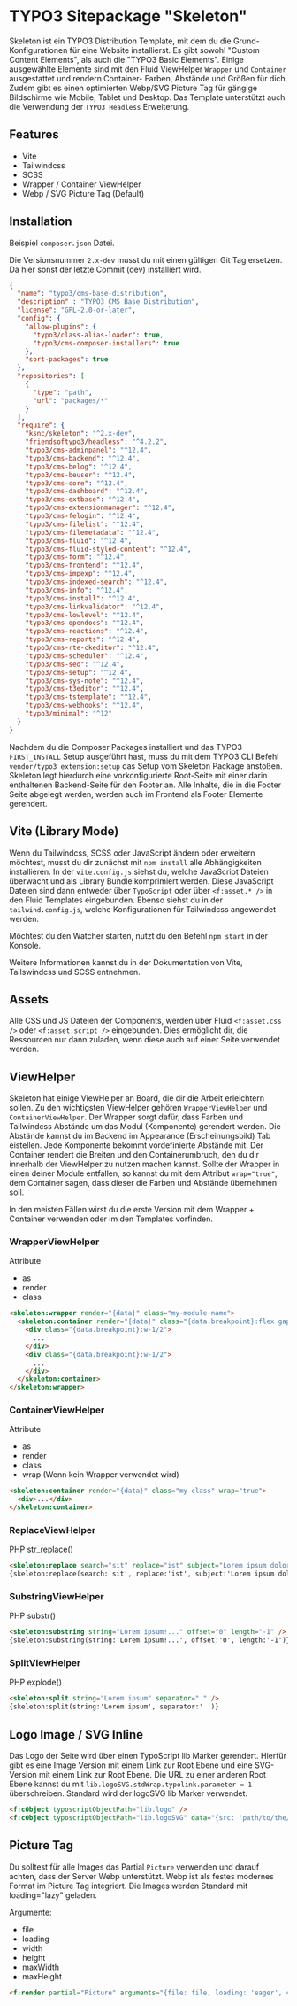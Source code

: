 TYPO3 Sitepackage "Skeleton"
==============================================================

Skeleton ist ein TYPO3 Distribution Template, mit dem du die Grund-Konfigurationen für eine Website installierst. Es gibt sowohl "Custom Content Elements", als auch die "TYPO3 Basic Elements". Einige ausgewählte Elemente sind mit den Fluid ViewHelper `Wrapper` und `Container` ausgestattet und rendern Container- Farben, Abstände und Größen für dich. Zudem gibt es einen optimierten Webp/SVG Picture Tag für gängige Bildschirme wie Mobile, Tablet und Desktop. Das Template unterstützt auch die Verwendung der `TYPO3 Headless` Erweiterung.

## Features

- Vite
- Tailwindcss
- SCSS
- Wrapper / Container ViewHelper
- Webp / SVG Picture Tag (Default)

## Installation

Beispiel `composer.json` Datei.

Die Versionsnummer `2.x-dev` musst du mit einen gültigen Git Tag ersetzen. Da hier sonst der letzte Commit (dev) installiert wird.

```json
{
  "name": "typo3/cms-base-distribution",
  "description" : "TYPO3 CMS Base Distribution",
  "license": "GPL-2.0-or-later",
  "config": {
    "allow-plugins": {
      "typo3/class-alias-loader": true,
      "typo3/cms-composer-installers": true
    },
    "sort-packages": true
  },
  "repositories": [
    {
      "type": "path",
      "url": "packages/*"
    }
  ],
  "require": {
    "ksnc/skeleton": "^2.x-dev",
    "friendsoftypo3/headless": "^4.2.2",
    "typo3/cms-adminpanel": "^12.4",
    "typo3/cms-backend": "^12.4",
    "typo3/cms-belog": "^12.4",
    "typo3/cms-beuser": "^12.4",
    "typo3/cms-core": "^12.4",
    "typo3/cms-dashboard": "^12.4",
    "typo3/cms-extbase": "^12.4",
    "typo3/cms-extensionmanager": "^12.4",
    "typo3/cms-felogin": "^12.4",
    "typo3/cms-filelist": "^12.4",
    "typo3/cms-filemetadata": "^12.4",
    "typo3/cms-fluid": "^12.4",
    "typo3/cms-fluid-styled-content": "^12.4",
    "typo3/cms-form": "^12.4",
    "typo3/cms-frontend": "^12.4",
    "typo3/cms-impexp": "^12.4",
    "typo3/cms-indexed-search": "^12.4",
    "typo3/cms-info": "^12.4",
    "typo3/cms-install": "^12.4",
    "typo3/cms-linkvalidator": "^12.4",
    "typo3/cms-lowlevel": "^12.4",
    "typo3/cms-opendocs": "^12.4",
    "typo3/cms-reactions": "^12.4",
    "typo3/cms-reports": "^12.4",
    "typo3/cms-rte-ckeditor": "^12.4",
    "typo3/cms-scheduler": "^12.4",
    "typo3/cms-seo": "^12.4",
    "typo3/cms-setup": "^12.4",
    "typo3/cms-sys-note": "^12.4",
    "typo3/cms-t3editor": "^12.4",
    "typo3/cms-tstemplate": "^12.4",
    "typo3/cms-webhooks": "^12.4",
    "typo3/minimal": "^12"
  }
}
```

Nachdem du die Composer Packages installiert und das TYPO3 `FIRST_INSTALL` Setup ausgeführt hast, muss du mit dem TYPO3 CLI Befehl `vendor/typo3 extension:setup` das Setup vom Skeleton Package anstoßen. Skeleton legt hierdurch eine vorkonfigurierte Root-Seite mit einer darin enthaltenen Backend-Seite für den Footer an. Alle Inhalte, die in die Footer Seite abgelegt werden, werden auch im Frontend als Footer Elemente gerendert.

## Vite (Library Mode)

Wenn du Tailwindcss, SCSS oder JavaScript ändern oder erweitern möchtest, musst du dir zunächst mit `npm install` alle Abhängigkeiten installieren. In der `vite.config.js` siehst du, welche JavaScript Dateien überwacht und als Library Bundle komprimiert werden. Diese JavaScript Dateien sind dann entweder über `TypoScript` oder über `<f:asset.* />` in den Fluid Templates eingebunden. Ebenso siehst du in der `tailwind.config.js`, welche Konfigurationen für Tailwindcss angewendet werden.

Möchtest du den Watcher starten, nutzt du den Befehl `npm start` in der Konsole.

Weitere Informationen kannst du in der Dokumentation von Vite, Tailswindcss und SCSS entnehmen.

## Assets

Alle CSS und JS Dateien der Components, werden über Fluid `<f:asset.css />` oder `<f:asset.script />` eingebunden. Dies ermöglicht dir, die Ressourcen nur dann zuladen, wenn diese auch auf einer Seite verwendet werden.

## ViewHelper

Skeleton hat einige ViewHelper an Board, die dir die Arbeit erleichtern sollen. Zu den wichtigsten ViewHelper gehören `WrapperViewHelper` und `ContainerViewHelper`. Der Wrapper sorgt dafür, dass Farben und Tailwindcss Abstände um das Modul (Komponente) gerendert werden. Die Abstände kannst du im Backend im Appearance (Erscheinungsbild) Tab eistellen. Jede Komponente bekommt vordefinierte Abstände mit. Der Container rendert die Breiten und den Containerumbruch, den du dir innerhalb der ViewHelper zu nutzen machen kannst. Sollte der Wrapper in einen deiner Module entfallen, so kannst du mit dem Attribut `wrap="true"`, dem Container sagen, dass dieser die Farben und Abstände übernehmen soll.

In den meisten Fällen wirst du die erste Version mit dem Wrapper + Container verwenden oder im den Templates vorfinden.

### WrapperViewHelper

Attribute

- as
- render
- class

```html
<skeleton:wrapper render="{data}" class="my-module-name">
  <skeleton:container render="{data}" class="{data.breakpoint}:flex gap-5">
    <div class="{data.breakpoint}:w-1/2">
      ...
    </div>
    <div class="{data.breakpoint}:w-1/2">
      ...
    </div>
  </skeleton:container>
</skeleton:wrapper>
```

### ContainerViewHelper

Attribute

- as
- render
- class
- wrap (Wenn kein Wrapper verwendet wird)

```html
<skeleton:container render="{data}" class="my-class" wrap="true">
  <div>...</div>
</skeleton:container>
```

### ReplaceViewHelper

PHP str_replace()

```html
<skeleton:replace search="sit" replace="ist" subject="Lorem ipsum dolor sit amet" />
{skeleton:replace(search:'sit', replace:'ist', subject:'Lorem ipsum dolor sit amet')}
```

### SubstringViewHelper

PHP substr()

```html
<skeleton:substring string="Lorem ipsum!..." offset="0" length="-1" />
{skeleton:substring(string:'Lorem ipsum!...', offset:'0', length:'-1')}
```

### SplitViewHelper

PHP explode()

```html
<skeleton:split string="Lorem ipsum" separator=" " />
{skeleton:split(string:'Lorem ipsum', separator:' ')}
```

## Logo Image / SVG Inline

Das Logo der Seite wird über einen TypoScript lib Marker gerendert. Hierfür gibt es eine Image Version mit einem Link zur Root Ebene und eine SVG-Version mit einem Link zur Root Ebene. Die URL zu einer anderen Root Ebene kannst du mit `lib.logoSVG.stdWrap.typolink.parameter = 1` überschreiben. Standard wird der logoSVG lib Marker verwendet.

```html
<f:cObject typoscriptObjectPath="lib.logo" />
<f:cObject typoscriptObjectPath="lib.logoSVG" data="{src: 'path/to/the/file.svg'}" />
```

## Picture Tag

Du solltest für alle Images das Partial `Picture` verwenden und darauf achten, dass der Server Webp unterstützt. Webp ist als festes modernes Format im Picture Tag integriert. Die Images werden Standard mit loading="lazy" geladen.

Argumente:

- file
- loading
- width
- height
- maxWidth
- maxHeight

```html
<f:render partial="Picture" arguments="{file: file, loading: 'eager', class: 'my-class'}" />
```
